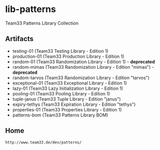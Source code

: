 # lib-patterns
Team33 Patterns Library Collection

## Artifacts

* testing-01 (Team33 Testing Library - Edition 1)
* production-01 (Team33 Production Library - Edition 1)
* random-01 (Team33 Randomization Library - Edition 1) - **deprecated**
* random-mimas (Team33 Randomization Library - Edition "mimas") - **deprecated**
* random-tarvos (Team33 Randomization Library - Edition "tarvos")
* exceptional-01 (Team33 Exceptional Library - Edition 1)
* lazy-01 (Team33 Lazy Initialization Library - Edition 1)
* pooling-01 (Team33 Pooling Library - Edition 1)
* tuple-janus (Team33 Tuple Library - Edition "janus")
* expiry-tethys (Team33 Expiration Library - Edition "tethys")
* properties-01 (Team33 Properties Library - Edition 1)
* patterns-bom (Team33 Patterns Library BOM)

## Home

    http://www.team33.de/dev/patterns/
